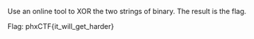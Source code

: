 Use an online tool to XOR the two strings of binary. The result is the flag.

Flag: phxCTF{it_will_get_harder}
